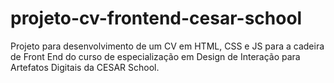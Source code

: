 # projeto-cv-frontend-cesar-school
Projeto para desenvolvimento de um CV em HTML, CSS e JS para a cadeira de Front End do curso de especialização em Design de Interação para Artefatos Digitais da CESAR School.
